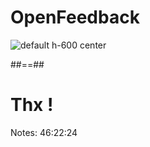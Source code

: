 

# OpenFeedback

![default h-600 center](./assets/images/openfeedback.png)

##==##

<!-- .slide: class="transition sfeir-bg-red" -->
# Thx !


Notes: 46:22:24
